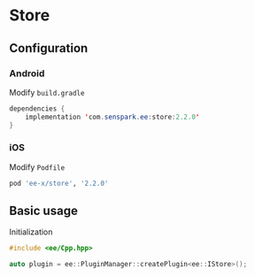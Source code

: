 # Store
## Configuration
### Android
Modify `build.gradle`
```java
dependencies {
    implementation 'com.senspark.ee:store:2.2.0'
}
```

### iOS
Modify `Podfile`
```ruby
pod 'ee-x/store', '2.2.0'
```

## Basic usage
Initialization
```cpp
#include <ee/Cpp.hpp>

auto plugin = ee::PluginManager::createPlugin<ee::IStore>();
```